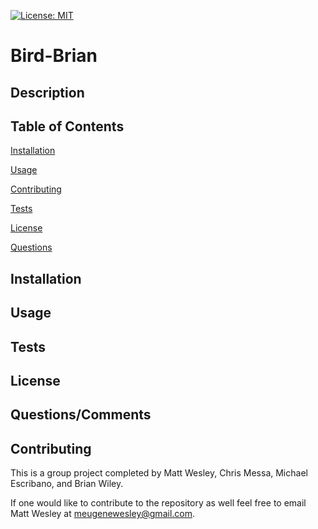 [![License: MIT](https://img.shields.io/badge/License-MIT-yellow.svg)](https://opensource.org/licenses/MIT)
# Bird-Brian

## Description


## Table of Contents

[Installation](#Installation)

[Usage](#Usage)

[Contributing](#Contributing)

[Tests](#Tests)

[License](#License)

[Questions](#Questions)

## Installation


## Usage


## Tests


## License


## Questions/Comments

## Contributing
This is a group project completed by Matt Wesley, Chris Messa, Michael Escribano, and Brian Wiley. 

If one would like to contribute to the repository as well feel free to email Matt Wesley at meugenewesley@gmail.com.  
